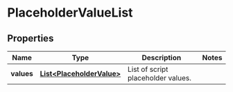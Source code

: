 # PlaceholderValueList

## Properties
Name | Type | Description | Notes
------------ | ------------- | ------------- | -------------
**values** | [**List&lt;PlaceholderValue&gt;**](PlaceholderValue.md) | List of script placeholder values. | 
